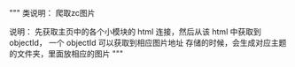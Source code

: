 
"""
类说明： 爬取zc图片

说明： 先获取主页中的各个小模块的 html 连接，然后从该 html 中获取到 objectId，
一个 objectId 可以获取到相应图片地址
存储的时候，会生成对应主题的文件夹，里面放相应的图片
"""